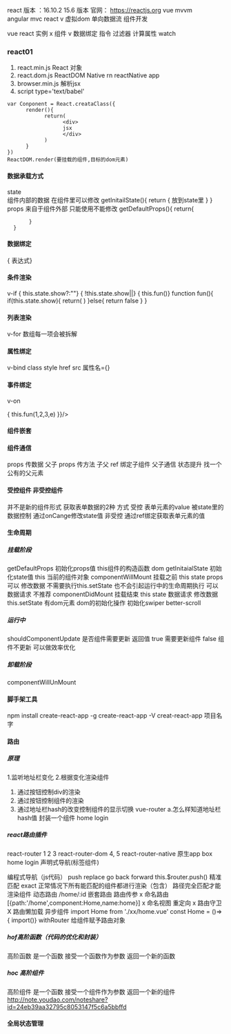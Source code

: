 react 
版本 ：16.10.2 
      15.6 版本
官网： https://reactjs.org
vue  mvvm   
angular  mvc
react  v   虚拟dom  单向数据流   组件开发

vue     react 
实例      x
组件      v
数据绑定
指令
过滤器
计算属性
watch
### react01
1. react.min.js  React 对象
2. react.dom.js  ReactDOM      Native  rn  reactNative  app
3. browser.min.js  解析jsx
4. script  type='text/babel' 
```
var Conponent = React.creataClass({
      render(){
            return(
                  <div>
                  jsx
                  </div>
            )
      }
})
ReactDOM.render(要挂载的组件,目标的dom元素)
```
#### 数据承载方式
state  
      组件内部的数据 在组件里可以修改 
      getInitailState(){
        return {
              放到state里
        }
      }
props  来自于组件外部  只能使用不能修改
      getDefaultProps(){
           return{

           } 
      }


#### 数据绑定
{ 表达式}
#### 条件渲染
v-if
{ this.state.show?<span></span>:""}
{ !this.state.show||<span></span>}
{ this.fun()}
function  fun(){
  if(this.state.show){
        return(
              <span></span>
        )
  }else{
        return false
  }
}
#### 列表渲染
v-for
数组每一项会被拆解  

#### 属性绑定
v-bind class style  href  src
属性名={}
#### 事件绑定
v-on
<div onClick={this.fun}>   
<div onClick={this.fun.bind(thisnull,1,2,3,4)}>
<div onClick={(e)=>{
      this.fun(1,2,3,e)
}}/>

#### 组件嵌套

#### 组件通信
props 传数据 父子
props 传方法 子父
ref 绑定子组件  父子通信
状态提升  找一个公有的父元素

#### 受控组件 非受控组件
并不是新的组件形式
获取表单数据的2种 方式
受控  表单元素的value 被state里的数据控制 通过onCange修改state值
非受控  通过ref绑定获取表单元素的值
#### 生命周期

##### 挂载阶段
getDefaultProps 
初始化props值 this组件的构造函数 dom
getInitaialState 
初始化state值  this 当前的组件对象 
componentWillMount 
挂载之前 this  state  props
可以 修改数据 不需要执行this.setState  也不会引起运行中的生命周期执行
可以 数据请求  不推荐
 componentDidMount
 挂载结束 this state 
 数据请求
 修改数据 this.setState
 有dom元素 dom的初始化操作 初始化swiper better-scroll 
##### 运行中
shouldComponentUpdate
是否组件需要更新
返回值  true  需要更新组件 false  组件不更新
可以做效率优化
##### 卸载阶段
componentWillUnMount

#### 脚手架工具
npm install create-react-app -g
create-react-app  -V
creat-react-app 项目名字

#### 路由
##### 原理
1.监听地址栏变化
2.根据变化渲染组件
1. 通过按钮控制div的渲染
2. 通过按钮控制组件的渲染
3. 通过地址栏hash的改变控制组件的显示切换 vue-router
   a.怎么样知道地址栏hash值
封装一个组件  home  login
##### react路由插件
react-router  1 2 3
react-router-dom  4, 5
react-router-native 原生app
box
   home
   login
声明式导航(标签组件)  
<router-link to='/home' tag='div' active-class='class'>  
<Link to=''>
<NavLink to='' >
编程式导航（js代码）
 push  replace go  back forward 
 this.$router.push()
精准匹配  exact
正常情况下所有能匹配的组件都进行渲染（包含）
路径完全匹配才能渲染组件
动态路由  /home/:id
嵌套路由  
路由传参
x 命名路由  [{path:'/home',component:Home,name:home}]
x 命名视图  <router-view name='a'>
重定向
x 路由守卫
X 路由懒加载 异步组件   
import Home from './xx/home.vue'  const Home = ()=>{ import()}
withRouter 给组件赋予路由对象

##### hof高阶函数（代码的优化和封装）
高阶函数 是一个函数 接受一个函数作为参数 返回一个新的函数
##### hoc 高阶组件
高阶组件 是一个函数 接受一个组件作为参数 返回一个新的组件
http://note.youdao.com/noteshare?id=24eb39aa32795c8053147f5c6a5bbffd
#### 全局状态管理